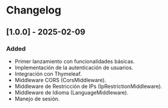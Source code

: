 # Changelog


## [1.0.0] - 2025-02-09
### Added
- Primer lanzamiento con funcionalidades básicas.
- Implementación de la autenticación de usuarios.
- Integración con Thymeleaf.
- Middleware CORS (CorsMiddleware).
- Middleware de Restricción de IPs (IpRestrictionMiddleware).
- Middleware de Idioma (LanguageMiddleware).
- Manejo de sesión.